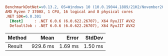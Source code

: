 ``` ini

BenchmarkDotNet=v0.13.2, OS=Windows 10 (10.0.19044.1889/21H2/November2021Update)
AMD Ryzen 7 3700X, 1 CPU, 16 logical and 8 physical cores
.NET SDK=6.0.301
  [Host]     : .NET 6.0.6 (6.0.622.26707), X64 RyuJIT AVX2
  DefaultJob : .NET 6.0.6 (6.0.622.26707), X64 RyuJIT AVX2


```
| Method |     Mean |   Error |  StdDev |
|------- |---------:|--------:|--------:|
| Result | 929.6 ms | 1.69 ms | 1.50 ms |
